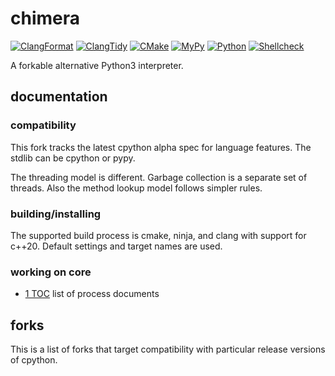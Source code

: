 # chimera

[![ClangFormat](https://github.com/asakatida/chimera/actions/workflows/clang-format.yml/badge.svg)](https://github.com/asakatida/chimera/actions/workflows/clang-format.yml) [![ClangTidy](https://github.com/asakatida/chimera/actions/workflows/clang-tidy.yml/badge.svg)](https://github.com/asakatida/chimera/actions/workflows/clang-tidy.yml) [![CMake](https://github.com/asakatida/chimera/actions/workflows/cmake.yml/badge.svg)](https://github.com/asakatida/chimera/actions/workflows/cmake.yml) [![MyPy](https://github.com/asakatida/chimera/actions/workflows/mypy.yml/badge.svg)](https://github.com/asakatida/chimera/actions/workflows/mypy.yml) [![Python](https://github.com/asakatida/chimera/actions/workflows/python.yml/badge.svg)](https://github.com/asakatida/chimera/actions/workflows/python.yml) [![Shellcheck](https://github.com/asakatida/chimera/actions/workflows/shellcheck.yml/badge.svg)](https://github.com/asakatida/chimera/actions/workflows/shellcheck.yml)

A forkable alternative Python3 interpreter.

## documentation

### compatibility

This fork tracks the latest cpython alpha spec for language features.  The stdlib can be cpython or pypy.

The threading model is different.  Garbage collection is a separate set of threads.  Also the method lookup model follows simpler rules.

### building/installing

The supported build process is cmake, ninja, and clang with support for c++20.  Default settings and target names are used.

### working on core

- [1 TOC](process/1_TOC.md) list of process documents

## forks

This is a list of forks that target compatibility with particular release versions of cpython.
